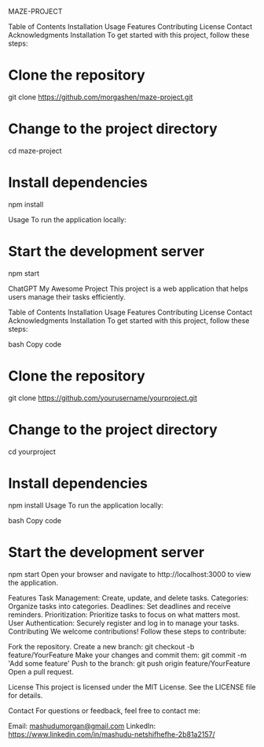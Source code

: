MAZE-PROJECT 

Table of Contents
Installation
Usage
Features
Contributing
License
Contact
Acknowledgments
Installation
To get started with this project, follow these steps:

# Clone the repository
git clone https://github.com/morgashen/maze-project.git

# Change to the project directory
cd maze-project

# Install dependencies
npm install

Usage
To run the application locally:

# Start the development server
npm start


ChatGPT
My Awesome Project
This project is a web application that helps users manage their tasks efficiently.

Table of Contents
Installation
Usage
Features
Contributing
License
Contact
Acknowledgments
Installation
To get started with this project, follow these steps:

bash
Copy code
# Clone the repository
git clone https://github.com/yourusername/yourproject.git

# Change to the project directory
cd yourproject

# Install dependencies
npm install
Usage
To run the application locally:

bash
Copy code
# Start the development server
npm start
Open your browser and navigate to http://localhost:3000 to view the application.

Features
Task Management: Create, update, and delete tasks.
Categories: Organize tasks into categories.
Deadlines: Set deadlines and receive reminders.
Prioritization: Prioritize tasks to focus on what matters most.
User Authentication: Securely register and log in to manage your tasks.
Contributing
We welcome contributions! Follow these steps to contribute:

Fork the repository.
Create a new branch: git checkout -b feature/YourFeature
Make your changes and commit them: git commit -m 'Add some feature'
Push to the branch: git push origin feature/YourFeature
Open a pull request.

License
This project is licensed under the MIT License. See the LICENSE file for details.

Contact
For questions or feedback, feel free to contact me:

Email: mashudumorgan@gmail.com
LinkedIn: https://www.linkedin.com/in/mashudu-netshifhefhe-2b81a2157/
